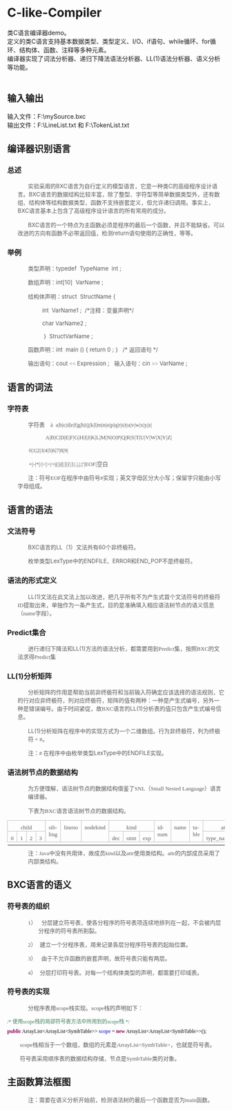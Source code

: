 # C-like-Compiler
类C语言编译器demo。<br/>
定义的类C语言支持基本数据类型、类型定义、I/O、if语句、while循环、for循环、结构体、函数、注释等多种元素。<br/>
编译器实现了词法分析器、递归下降法语法分析器、LL(1)语法分析器、语义分析等功能。<br/><br/>
## 输入输出
输入文件：F:\mySource.bxc<br/>
输出文件：F:\LineList.txt 和 F:\TokenList.txt<br/>
## 编译器识别语言
### 总述

<p style="margin: 8px 0px 13.33px 24px; text-indent: 18pt;"><span style="margin: 0px; font-family: " 微软雅黑",sans-serif;"=""><font color="#595959" size="2">实验采用的<span lang="EN-US" style="margin: 0px;">BXC</span>语言为自行定义的模型语言，它是一种类<span lang="EN-US" style="margin: 0px;">C</span>的高级程序设计语言。<span lang="EN-US" style="margin: 0px;">BXC</span>语言的数据结构比较丰富，除了整型、字符型等简单数据类型外，还有数组、结构体等结构数据类型，函数不支持嵌套定义，但允许递归调用。事实上，<span lang="EN-US" style="margin: 0px;">BXC</span>语言基本上包含了高级程序设计语言的所有常用的成分。</font><span lang="EN-US" style="margin: 0px;"></span></span></p>

<p style="margin: 8px 0px 13.33px 24px; text-indent: 18pt;"><font size="2"><font color="#595959"><span lang="EN-US" style="margin: 0px; font-family: " 微软雅黑",sans-serif;"="">BXC</span><span style="margin: 0px; font-family: " 微软雅黑",sans-serif;"="">语言的一个特点为主函数必须是程序的最后一个函数，并且不能缺省。可以改进的方向有函数不必带返回值，检测<span lang="EN-US" style="margin: 0px;">return</span>语句使用的正确性，等等。<span lang="EN-US" style="margin: 0px;"></span></span></font></font></p>

### 举例

<p style="margin: 8px 0px 13.33px 24px; text-indent: 18pt;"><span style="margin: 0px; font-family: " 微软雅黑",sans-serif;"=""><font size="2"><font color="#595959">类型声明：<span lang="EN-US" style="margin: 0px;">typedef<span style="margin: 0px;">&nbsp; </span>TypeName <span style="margin: 0px;">&nbsp;</span>int ;</span></font></font></span></p>

<p style="margin: 8px 0px 13.33px 24px; text-indent: 18pt;"><span style="margin: 0px; font-family: " 微软雅黑",sans-serif;"=""><font size="2"><font color="#595959">数组声明：<span lang="EN-US" style="margin: 0px;">int[10]<span style="margin: 0px;">&nbsp; </span>VarName ;</span></font></font></span></p>

<p style="margin: 8px 0px 13.33px 24px; text-indent: 18pt;"><span style="margin: 0px; font-family: " 微软雅黑",sans-serif;"=""><font size="2"><font color="#595959">结构体声明：<span lang="EN-US" style="margin: 0px;">struct<span style="margin: 0px;">&nbsp; </span>StructName {</span></font></font></span></p>

<p style="margin: 8px 0px 13.33px 24px; text-indent: 18pt;"><font size="2"><font color="#595959"><span lang="EN-US" style="margin: 0px; font-family: " 微软雅黑",sans-serif;"=""><span style="margin: 0px;">&nbsp;&nbsp;&nbsp;&nbsp;&nbsp;&nbsp;&nbsp;&nbsp; </span>int<span style="margin: 0px;">&nbsp;
</span>VarName1 ;<span style="margin: 0px;">&nbsp; </span>/*</span><span style="margin: 0px; font-family: " 微软雅黑",sans-serif;"="">注释：变量声明<span lang="EN-US" style="margin: 0px;">*/</span></span></font></font></p>

<p style="margin: 8px 0px 13.33px 24px; text-indent: 18pt;"><span lang="EN-US" style="margin: 0px; font-family: " 微软雅黑",sans-serif;"=""><font size="2"><font color="#595959"><span style="margin: 0px;">&nbsp;&nbsp;&nbsp;&nbsp;&nbsp;&nbsp;&nbsp;&nbsp; </span>char VarName2 ;</font></font></span></p>

<p style="margin: 8px 0px 13.33px 24px; text-indent: 18pt;"><span lang="EN-US" style="margin: 0px; font-family: " 微软雅黑",sans-serif;"=""><font size="2"><font color="#595959"><span style="margin: 0px;">&nbsp; </span><span style="margin: 0px;">&nbsp;&nbsp;&nbsp;&nbsp;&nbsp;&nbsp;&nbsp;
</span>}<span style="margin: 0px;">&nbsp; </span>StructVarName ;</font></font></span></p>

<p style="margin: 8px 0px 13.33px 24px; text-indent: 18pt;"><span style="margin: 0px; font-family: " 微软雅黑",sans-serif;"=""><font size="2"><font color="#595959">函数声明：<span lang="EN-US" style="margin: 0px;">int<span style="margin: 0px;">&nbsp; </span>main () { return 0 ; }<span style="margin: 0px;">&nbsp;&nbsp; </span>/* </span>返回语句<span lang="EN-US" style="margin: 0px;"> */</span></font></font></span></p>

<p style="margin: 8px 0px 13.33px 24px; text-indent: 18pt;"><font size="2"><font color="#595959"><span style="margin: 0px; font-family: " 微软雅黑",sans-serif;"="">输出语句：<span lang="EN-US" style="margin: 0px;">cout </span></span><span lang="EN-US" style="margin: 0px;"><font face="Constantia">&lt;&lt; </font></span><span lang="EN-US" style="margin: 0px; font-family: " 微软雅黑",sans-serif;"="">Expression
;<span style="margin: 0px;">&nbsp;&nbsp; </span></span><span style="margin: 0px; font-family: " 微软雅黑",sans-serif;"="">输入语句：<span lang="EN-US" style="margin: 0px;">cin </span></span><span lang="EN-US" style="margin: 0px;"><font face="Constantia">&gt;&gt;</font></span><span lang="EN-US" style="margin: 0px; font-family: " 微软雅黑",sans-serif;"="">
VarName ;</span></font></font></p>

## 语言的词法

### 字符表

<p style="margin: 8px 0px 13.33px 24px; text-indent: 18pt;"><font size="2"><font color="#595959"><span style="margin: 0px; font-family: 华文新魏;">字符表</span><font face="Constantia">
<span lang="EN-US" style="margin: 0px;"><span style="margin: 0px;">&nbsp;&nbsp;&nbsp;</span></span></font><span lang="EN-US" style="margin: 0px; font-family: Wingdings;"><span style="margin: 0px;">à</span></span><span lang="EN-US" style="margin: 0px; font-family: 宋体;"><span style="margin: 0px;">&nbsp; </span>a|b|c|d|e|f|g|h|i|j|k|l|m|n|o|p|q|r|s|t|u|v|w|x|y|z|</span></font></font></p>

<p style="margin: 8px 0px 13.33px 24px;"><span lang="EN-US" style="margin: 0px;"><font size="2"><font color="#595959"><font face="Constantia"><span style="margin: 0px;">&nbsp;&nbsp;&nbsp;&nbsp;&nbsp;&nbsp;&nbsp;&nbsp;&nbsp;&nbsp; </span><span style="margin: 0px;">&nbsp;&nbsp;&nbsp;&nbsp;&nbsp;&nbsp;&nbsp;&nbsp; </span>A|B|C|D|E|F|G|H|I|J|K|L|M|N|O|P|Q|R|S|T|U|V|W|X|Y|Z|</font></font></font></span></p>

<p style="margin: 8px 0px 13.33px 24px;"><span lang="EN-US" style="margin: 0px; font-family: 宋体;"><span style="margin: 0px;"> </span><font size="2"><font color="#595959"><span style="margin: 0px;">&nbsp;&nbsp;&nbsp; </span><span style="margin: 0px;">&nbsp;&nbsp;&nbsp; </span>0|1|2|3|4|5|6|7|8|9|</font></font></span></p>

<p style="margin: 8px 0px 13.33px 24px;"><font size="2"><font color="#595959"><span lang="EN-US" style="margin: 0px; font-family: 宋体;"><span style="margin: 0px;"> </span><span style="margin: 0px;">&nbsp;&nbsp;&nbsp; </span><span style="margin: 0px;">&nbsp;&nbsp;&nbsp; </span>+|-|*|/|&lt;|&gt;|=|(|)|[|]|{|}|.|,|;|'|EOF|</span><span style="margin: 0px; font-family: 宋体;">空白<span lang="EN-US" style="margin: 0px;"></span></span></font></font></p>

<p style="margin: 8px 0px 13.33px 24px; text-indent: 18pt;"><span style="margin: 0px; font-family: 宋体;"><font color="#595959" size="2">注：符号<span lang="EN-US" style="margin: 0px;">EOF</span>在程序中由符号<span lang="EN-US" style="margin: 0px;">#</span>实现；英文字母区分大小写；保留字只能由小写字母组成。</font><span lang="EN-US" style="margin: 0px;"></span></span></p>

## 语言的语法

### 文法符号

<div style="margin: 8px 0px 13.33px 48px; text-indent: 0cm;"><span style="margin: 0px; font-family: " 微软雅黑",sans-serif;"=""><font color="#595959" size="2"><span lang="EN-US" style="margin: 0px;">BXC</span>语言的<span lang="EN-US" style="margin: 0px;">LL</span>（<span lang="EN-US" style="margin: 0px;">1</span>）文法共有<span lang="EN-US" style="margin: 0px;">60</span>个非终极符。</font></span></div>

<p style="margin: 8px 0px 13.33px 48px;"><span style="margin: 0px; font-family: " 微软雅黑",sans-serif;"=""><font color="#595959" size="2">枚举类型<span lang="EN-US" style="margin: 0px;">LexType</span>中的<span lang="EN-US" style="margin: 0px;">ENDFILE</span>、<span lang="EN-US" style="margin: 0px;">ERROR</span>和<span lang="EN-US" style="margin: 0px;">END_POP</span>不是终极符。</font><span lang="EN-US" style="margin: 0px;"></span></span></p>

### 语法的形式定义

<p style="margin: 8px 0px 13.33px 24px; text-indent: 18pt;"><font size="2"><font color="#595959"><span style="margin: 0px; font-family: 华文新魏;"></span><span lang="EN-US" style="margin: 0px; font-family: " 微软雅黑",sans-serif;"="">LL(1)</span><span style="margin: 0px; font-family: 华文新魏;">文法在此文法上加以改进，把几乎所有不为产生式首个文法符号的终极符</span><span lang="EN-US" style="margin: 0px;"><font face="Constantia">ID</font></span><span style="margin: 0px; font-family: 华文新魏;">提取出来，单独作为一条产生式，目的是准确填入相应语法树节点的语义信息（</span><span lang="EN-US" style="margin: 0px;"><font face="Constantia">name</font></span><span style="margin: 0px; font-family: 华文新魏;">字段）。</span></font></font><span lang="EN-US" style="margin: 0px;"></span></p>

### Predict集合

<p style="margin: 8px 0px 13.33px 24px; text-indent: 18pt;"><font size="2"><font color="#595959"><span style="margin: 0px; font-family: 华文新魏;">进行递归下降法和</span><span lang="EN-US" style="margin: 0px; font-family: " 微软雅黑",sans-serif;"="">LL(1)</span><span style="margin: 0px; font-family: 华文新魏;">方法的语法分析，都需要用到</span><span lang="EN-US" style="margin: 0px;"><font face="Constantia">Predict</font></span><span style="margin: 0px; font-family: 华文新魏;">集，按照</span><span lang="EN-US" style="margin: 0px;"><font face="Constantia">BXC</font></span><span style="margin: 0px; font-family: 华文新魏;">的文法求得</span><span lang="EN-US" style="margin: 0px;"><font face="Constantia">Predict</font></span><span style="margin: 0px; font-family: 华文新魏;">集</span><span lang="EN-US" style="margin: 0px;"></span></span></font></font></p>

### LL(1)分析矩阵

<p style="margin: 8px 0px 13.33px 24px; text-indent: 18pt;"><font size="2"><font color="#595959"><span style="margin: 0px; font-family: 华文新魏;">分析矩阵的作用是帮助当前非终极符和当前输入符确定应该选择的语法规则，它的行对应非终极符，列对应终极符，矩阵的值有两种：一种是产生式编号，另外一种是错误编号。由于时间紧促，故</span><span lang="EN-US" style="margin: 0px;"><font face="Constantia">BXC</font></span><span style="margin: 0px; font-family: 华文新魏;">语言的</span><span lang="EN-US" style="margin: 0px; font-family: " 微软雅黑",sans-serif;"="">LL(1)</span><span style="margin: 0px; font-family: 华文新魏;">分析表的值只包含产生式编号信息。</span></font></font><span lang="EN-US" style="margin: 0px;"></span></p>

<p style="margin: 8px 0px 13.33px 48px; text-indent: 0cm;"><font size="2"><font color="#595959"><span lang="EN-US" style="margin: 0px; font-family: " 微软雅黑",sans-serif;"="">LL(1)</span><span style="margin: 0px; font-family: 华文新魏;">分析矩阵在程序中的实现方式为一个二维数组。行为非终极符，列为终极符</span><span lang="EN-US" style="margin: 0px;"><font face="Constantia"> + #</font></span><span style="margin: 0px; font-family: 华文新魏;">。</span></font></font><span lang="EN-US" style="margin: 0px;"></span></p>

<p style="margin: 8px 0px 13.33px 48px; text-indent: 0cm;"><font size="2"><font color="#595959"><span style="margin: 0px; font-family: " 微软雅黑",sans-serif;"="">注：</span><span lang="EN-US" style="margin: 0px;"><font face="Constantia"># </font></span><span style="margin: 0px; font-family: " 微软雅黑",sans-serif;"="">在程序中由枚举类型<span lang="EN-US" style="margin: 0px;">LexType</span>中的<span lang="EN-US" style="margin: 0px;">ENDFILE</span>实现。<span lang="EN-US" style="margin: 0px;"></span></span></font></font></p>

### 语法树节点的数据结构

<p style="margin: 8px 0px 13.33px 48px;"><font size="2"><font color="#595959"><span style="margin: 0px; font-family: 华文新魏;">为方便理解，语法树节点的数据结构借鉴了</span><span lang="EN-US" style="margin: 0px;"><font face="Constantia">SNL</font></span><span style="margin: 0px; font-family: 华文新魏;">（</span><span lang="EN-US" style="margin: 0px;"><font face="Constantia">Small Nested Language</font></span><span style="margin: 0px; font-family: 华文新魏;">）语言编译器。</span></font></font><span lang="EN-US" style="margin: 0px;"></span></p>

<p style="margin: 8px 0px 13.33px 48px;"><font size="2"><font color="#595959"><span style="margin: 0px; font-family: 华文新魏;">下表为</span><span lang="EN-US" style="margin: 0px;"><font face="Constantia">BXC</font></span><span style="margin: 0px; font-family: 华文新魏;">语言语法树节点的数据结构。</span></font></font><span lang="EN-US" style="margin: 0px;"></span></p>

<div align="center">

<table width="662" style="margin: 0px; border: medium; border-image: none; border-collapse: collapse;" border="1" cellspacing="0" cellpadding="0">
 <tbody><tr style="mso-yfti-irow:0;mso-yfti-firstrow:yes;height:3.2pt">
  <td width="76" valign="top" style="margin: 0px; padding: 0cm 5.4pt; border: 1.33px solid rgb(191, 191, 191); border-image: none; width: 56.75pt; height: 3.2pt; background-color: transparent;" colspan="4">
  <p align="center" style="margin: 8px 0px 0px; text-align: center; line-height: normal;"><span lang="EN-US" style="margin: 0px;"><font color="#595959" face="Constantia" size="2">child</font></span></p>
  </td>
  <td width="57" valign="top" style="border-width: 1.33px 1.33px 1.33px 0px; border-style: solid solid solid none; border-color: rgb(191, 191, 191) rgb(191, 191, 191) rgb(191, 191, 191) rgb(0, 0, 0); margin: 0px; padding: 0cm 5.4pt; border-image: none; width: 42.5pt; height: 3.2pt; background-color: transparent;" rowspan="2">
  <p align="center" style="margin: 8px 0px 0px; text-align: center; line-height: normal;"><span lang="EN-US" style="margin: 0px;"><font color="#595959" face="Constantia" size="2">sibling</font></span></p>
  </td>
  <td width="57" valign="top" style="border-width: 1.33px 1.33px 1.33px 0px; border-style: solid solid solid none; border-color: rgb(191, 191, 191) rgb(191, 191, 191) rgb(191, 191, 191) rgb(0, 0, 0); margin: 0px; padding: 0cm 5.4pt; border-image: none; width: 42.55pt; height: 3.2pt; background-color: transparent;" rowspan="2">
  <p style="margin: 8px 0px 0px; line-height: normal;"><span lang="EN-US" style="margin: 0px;"><font color="#595959" face="Constantia" size="2">lineno</font></span></p>
  </td>
  <td width="76" valign="top" style="border-width: 1.33px 1.33px 1.33px 0px; border-style: solid solid solid none; border-color: rgb(191, 191, 191) rgb(191, 191, 191) rgb(191, 191, 191) rgb(0, 0, 0); margin: 0px; padding: 0cm 5.4pt; border-image: none; width: 2cm; height: 3.2pt; background-color: transparent;" rowspan="2">
  <p style="margin: 8px 0px 0px; line-height: normal;"><span lang="EN-US" style="margin: 0px;"><font color="#595959" face="Constantia" size="2">nodekind</font></span></p>
  </td>
  <td width="123" valign="top" style="border-width: 1.33px 1.33px 1.33px 0px; border-style: solid solid solid none; border-color: rgb(191, 191, 191) rgb(191, 191, 191) rgb(191, 191, 191) rgb(0, 0, 0); margin: 0px; padding: 0cm 5.4pt; border-image: none; width: 92.15pt; height: 3.2pt; background-color: transparent;" colspan="3">
  <p align="center" style="margin: 8px 0px 0px; text-align: center; line-height: normal;"><span lang="EN-US" style="margin: 0px;"><font color="#595959" face="Constantia" size="2">kind</font></span></p>
  </td>
  <td width="57" valign="top" style="border-width: 1.33px 1.33px 1.33px 0px; border-style: solid solid solid none; border-color: rgb(191, 191, 191) rgb(191, 191, 191) rgb(191, 191, 191) rgb(0, 0, 0); margin: 0px; padding: 0cm 5.4pt; border-image: none; width: 42.5pt; height: 3.2pt; background-color: transparent;" rowspan="2">
  <p style="margin: 8px 0px 0px; line-height: normal;"><span lang="EN-US" style="margin: 0px;"><font color="#595959" face="Constantia" size="2">idnum</font></span></p>
  </td>
  <td width="47" valign="top" style="border-width: 1.33px 1.33px 1.33px 0px; border-style: solid solid solid none; border-color: rgb(191, 191, 191) rgb(191, 191, 191) rgb(191, 191, 191) rgb(0, 0, 0); margin: 0px; padding: 0cm 5.4pt; border-image: none; width: 35.45pt; height: 3.2pt; background-color: transparent;" rowspan="2">
  <p style="margin: 8px 0px 0px; line-height: normal;"><span lang="EN-US" style="margin: 0px;"><font color="#595959" face="Constantia" size="2">name</font></span></p>
  </td>
  <td width="47" valign="top" style="border-width: 1.33px 1.33px 1.33px 0px; border-style: solid solid solid none; border-color: rgb(191, 191, 191) rgb(191, 191, 191) rgb(191, 191, 191) rgb(0, 0, 0); margin: 0px; padding: 0cm 5.4pt; border-image: none; width: 35.45pt; height: 3.2pt; background-color: transparent;" rowspan="2">
  <p style="margin: 8px 0px 0px; line-height: normal;"><span lang="EN-US" style="margin: 0px;"><font color="#595959" face="Constantia" size="2">table</font></span></p>
  </td>
  <td width="123" valign="top" style="border-width: 1.33px 1.33px 1.33px 0px; border-style: solid solid solid none; border-color: rgb(191, 191, 191) rgb(191, 191, 191) rgb(191, 191, 191) rgb(0, 0, 0); margin: 0px; padding: 0cm 5.4pt; border-image: none; width: 92.3pt; height: 3.2pt; background-color: transparent;" colspan="2">
  <p align="center" style="margin: 8px 0px 0px; text-align: center; line-height: normal;"><span lang="EN-US" style="margin: 0px;"><font color="#595959" face="Constantia" size="2">attr</font></span></p>
  </td>
 </tr>
 <tr style="mso-yfti-irow:1;mso-yfti-lastrow:yes;height:13.5pt">
  <td width="19" valign="top" style="border-width: 0px 1.33px 1.33px; border-style: none solid solid; border-color: rgb(0, 0, 0) rgb(191, 191, 191) rgb(191, 191, 191); margin: 0px; padding: 0cm 5.4pt; border-image: none; width: 14.2pt; height: 13.5pt; background-color: transparent;">
  <p style="margin: 8px 0px 0px; line-height: normal;"><span lang="EN-US" style="margin: 0px;"><font color="#595959" face="Constantia" size="2">0</font></span></p>
  </td>
  <td width="19" valign="top" style="border-width: 0px 1.33px 1.33px 0px; border-style: none solid solid none; border-color: rgb(0, 0, 0) rgb(191, 191, 191) rgb(191, 191, 191) rgb(0, 0, 0); margin: 0px; padding: 0cm 5.4pt; width: 14.2pt; height: 13.5pt; background-color: transparent;">
  <p style="margin: 8px 0px 0px; line-height: normal;"><span lang="EN-US" style="margin: 0px;"><font color="#595959" face="Constantia" size="2">1</font></span></p>
  </td>
  <td width="19" valign="top" style="border-width: 0px 1.33px 1.33px 0px; border-style: none solid solid none; border-color: rgb(0, 0, 0) rgb(191, 191, 191) rgb(191, 191, 191) rgb(0, 0, 0); margin: 0px; padding: 0cm 5.4pt; width: 14.15pt; height: 13.5pt; background-color: transparent;">
  <p style="margin: 8px 0px 0px; line-height: normal;"><span lang="EN-US" style="margin: 0px;"><font color="#595959" face="Constantia" size="2">2</font></span></p>
  </td>
  <td width="19" valign="top" style="border-width: 0px 1.33px 1.33px 0px; border-style: none solid solid none; border-color: rgb(0, 0, 0) rgb(191, 191, 191) rgb(191, 191, 191) rgb(0, 0, 0); margin: 0px; padding: 0cm 5.4pt; width: 14.2pt; height: 13.5pt; background-color: transparent;">
  <p style="margin: 8px 0px 0px; line-height: normal;"><span lang="EN-US" style="margin: 0px;"><font color="#595959" face="Constantia" size="2">3</font></span></p>
  </td>
  <td width="38" valign="top" style="border-width: 0px 1.33px 1.33px 0px; border-style: none solid solid none; border-color: rgb(0, 0, 0) rgb(191, 191, 191) rgb(191, 191, 191) rgb(0, 0, 0); margin: 0px; padding: 0cm 5.4pt; width: 1cm; height: 13.5pt; background-color: transparent;">
  <p style="margin: 8px 0px 0px; line-height: normal;"><span lang="EN-US" style="margin: 0px;"><font color="#595959" face="Constantia" size="2">dec</font></span></p>
  </td>
  <td width="44" valign="top" style="border-width: 0px 1.33px 1.33px 0px; border-style: none solid solid none; border-color: rgb(0, 0, 0) rgb(191, 191, 191) rgb(191, 191, 191) rgb(0, 0, 0); margin: 0px; padding: 0cm 5.4pt; width: 33.05pt; height: 13.5pt; background-color: transparent;">
  <p style="margin: 8px 0px 0px; line-height: normal;"><span lang="EN-US" style="margin: 0px;"><font color="#595959" face="Constantia" size="2">stmt</font></span></p>
  </td>
  <td width="41" valign="top" style="border-width: 0px 1.33px 1.33px 0px; border-style: none solid solid none; border-color: rgb(0, 0, 0) rgb(191, 191, 191) rgb(191, 191, 191) rgb(0, 0, 0); margin: 0px; padding: 0cm 5.4pt; width: 30.75pt; height: 13.5pt; background-color: transparent;">
  <p style="margin: 8px 0px 0px; line-height: normal;"><span lang="EN-US" style="margin: 0px;"><font color="#595959" face="Constantia" size="2">exp</font></span></p>
  </td>
  <td width="85" valign="top" style="border-width: 0px 1.33px 1.33px 0px; border-style: none solid solid none; border-color: rgb(0, 0, 0) rgb(191, 191, 191) rgb(191, 191, 191) rgb(0, 0, 0); margin: 0px; padding: 0cm 5.4pt; width: 63.75pt; height: 13.5pt; background-color: transparent;">
  <p style="margin: 8px 0px 0px; line-height: normal;"><span lang="EN-US" style="margin: 0px;"><font color="#595959" face="Constantia" size="2">type_name</font></span></p>
  </td>
  <td width="38" valign="top" style="border-width: 0px 1.33px 1.33px 0px; border-style: none solid solid none; border-color: rgb(0, 0, 0) rgb(191, 191, 191) rgb(191, 191, 191) rgb(0, 0, 0); margin: 0px; padding: 0cm 5.4pt; width: 28.55pt; height: 13.5pt; background-color: transparent;">
  <p align="center" style="margin: 8px 0px 0px; text-align: center; line-height: normal;"><span lang="EN-US" style="margin: 0px;"><font color="#595959" face="Constantia" size="2">…</font></span></p>
  </td>
 </tr>
 
 <tr height="0">
  <td width="22" style="margin: 0px; border: 0px rgb(0, 0, 0); border-image: none; background-color: transparent;"></td>
  <td width="19" style="margin: 0px; border: 0px rgb(0, 0, 0); border-image: none; background-color: transparent;"></td>
  <td width="21" style="margin: 0px; border: 0px rgb(0, 0, 0); border-image: none; background-color: transparent;"></td>
  <td width="20" style="margin: 0px; border: 0px rgb(0, 0, 0); border-image: none; background-color: transparent;"></td>
  <td width="56" style="margin: 0px; border: 0px rgb(0, 0, 0); border-image: none; background-color: transparent;"></td>
  <td width="56" style="margin: 0px; border: 0px rgb(0, 0, 0); border-image: none; background-color: transparent;"></td>
  <td width="75" style="margin: 0px; border: 0px rgb(0, 0, 0); border-image: none; background-color: transparent;"></td>
  <td width="37" style="margin: 0px; border: 0px rgb(0, 0, 0); border-image: none; background-color: transparent;"></td>
  <td width="44" style="margin: 0px; border: 0px rgb(0, 0, 0); border-image: none; background-color: transparent;"></td>
  <td width="40" style="margin: 0px; border: 0px rgb(0, 0, 0); border-image: none; background-color: transparent;"></td>
  <td width="56" style="margin: 0px; border: 0px rgb(0, 0, 0); border-image: none; background-color: transparent;"></td>
  <td width="47" style="margin: 0px; border: 0px rgb(0, 0, 0); border-image: none; background-color: transparent;"></td>
  <td width="47" style="margin: 0px; border: 0px rgb(0, 0, 0); border-image: none; background-color: transparent;"></td>
  <td width="84" style="margin: 0px; border: 0px rgb(0, 0, 0); border-image: none; background-color: transparent;"></td>
  <td width="37" style="margin: 0px; border: 0px rgb(0, 0, 0); border-image: none; background-color: transparent;"></td>
 </tr>
 
</tbody></table>

</div>

<p style="margin: 8px 0px 13.33px 48px; text-indent: 0cm;"><font size="2"><font color="#595959"><span style="margin: 0px; font-family: 华文新魏;">注：</span><span lang="EN-US" style="margin: 0px;"><font face="Constantia">Java</font></span><span style="margin: 0px; font-family: 华文新魏;">中没有共用体，故成员</span><span lang="EN-US" style="margin: 0px;"><font face="Constantia">kind</font></span><span style="margin: 0px; font-family: 华文新魏;">以及</span><span lang="EN-US" style="margin: 0px;"><font face="Constantia">attr</font></span><span style="margin: 0px; font-family: 华文新魏;">使用类结构。</span><span lang="EN-US" style="margin: 0px;"><font face="Constantia">attr</font></span><span style="margin: 0px; font-family: 华文新魏;">的内部成员采用了内部类结构。</span></font></font><span lang="EN-US" style="margin: 0px;"></span></p>

## BXC语言的语义

### 符号表的组织

<p style="margin: 8px 0px 13.33px 72px; text-indent: -18pt;"><font color="#595959"><span lang="EN-US" style="margin: 0px;"><span style="margin: 0px;"><font face="Constantia" size="2">1）</font><span style="font: 7pt " normal;"="" none;="" 0px;="" roman";="" new="" times="">&nbsp;&nbsp;
</span></span></span><span style="margin: 0px; font-family: 华文新魏;"><font size="2">分层建立符号表，使各分程序的符号表项连续地排列在一起，不会被内层分程序的符号表所割裂。</font></span></font><span lang="EN-US" style="margin: 0px;"></span></p>

<p style="margin: 8px 0px 13.33px 72px; text-indent: -18pt;"><font color="#595959"><span lang="EN-US" style="margin: 0px;"><span style="margin: 0px;"><font face="Constantia" size="2">2）</font><span style="font: 7pt " normal;"="" none;="" 0px;="" roman";="" new="" times="">&nbsp; </span></span></span><span style="margin: 0px; font-family: 华文新魏;"><font size="2">建立一个分程序表，用来记录各层分程序符号表的起始位置。</font></span></font><span lang="EN-US" style="margin: 0px;"></span></p>

<p style="margin: 8px 0px 13.33px 72px; text-indent: -18pt;"><font color="#595959"><span lang="EN-US" style="margin: 0px;"><span style="margin: 0px;"><font face="Constantia" size="2">3）</font><span style="font: 7pt " normal;"="" none;="" 0px;="" roman";="" new="" times="">&nbsp;&nbsp;
</span></span></span><span style="margin: 0px; font-family: 华文新魏;"><font size="2">由于不允许函数的嵌套声明，故符号表只能有两层。</font></span></font><span lang="EN-US" style="margin: 0px;"></span></p>

<p style="margin: 8px 0px 13.33px 72px; text-indent: -18pt;"><font color="#595959"><span lang="EN-US" style="margin: 0px;"><span style="margin: 0px;"><font face="Constantia" size="2">4）</font><span style="font: 7pt " normal;"="" none;="" 0px;="" roman";="" new="" times="">&nbsp; </span></span></span><span style="margin: 0px; font-family: 华文新魏;"><font size="2">分层打印符号表。对每一个结构体类型的声明，都需要打印域表。</font></span></font><span lang="EN-US" style="margin: 0px;"></span></p>

### 符号表的实现

<p style="margin: 8px 0px 13.33px; text-indent: 36pt;"><font size="2"><font color="#595959"><span style="margin: 0px; font-family: 华文新魏;">分程序表用</span><span lang="EN-US" style="margin: 0px;"><font face="Constantia">scope</font></span><span style="margin: 0px; font-family: 华文新魏;">栈实现。</span><span lang="EN-US" style="margin: 0px;"><font face="Constantia">scope</font></span><span style="margin: 0px; font-family: 华文新魏;">栈的声明如下：</span></font></font><span lang="EN-US" style="margin: 0px;"></span></p>

<p style="margin: 0px; line-height: normal;"><span lang="EN-US" style="margin: 0px; color: rgb(63, 127, 95); font-family: Consolas; font-size: 9pt;">/* </span><span style="margin: 0px; color: rgb(63, 127, 95); font-family: 华文新魏; font-size: 9pt;">使用</span><span lang="EN-US" style="margin: 0px; color: rgb(63, 127, 95); font-family: Consolas; font-size: 9pt;">scope</span><span style="margin: 0px; color: rgb(63, 127, 95); font-family: 华文新魏; font-size: 9pt;">栈的局部符号表方法中所用到的</span><span lang="EN-US" style="margin: 0px; color: rgb(63, 127, 95); font-family: Consolas; font-size: 9pt;">scope</span><span style="margin: 0px; color: rgb(63, 127, 95); font-family: 华文新魏; font-size: 9pt;">栈</span><span lang="EN-US" style="margin: 0px; color: rgb(63, 127, 95); font-family: Consolas; font-size: 9pt;"> */</span><span lang="EN-US" style="margin: 0px; font-family: Consolas; font-size: 9pt;"></span></p>

<p style="margin: 8px 0px 13.33px;"><b><span lang="EN-US" style="margin: 0px; color: rgb(127, 0, 85); line-height: 110%; font-family: Consolas; font-size: 9pt;">public</span></b><span lang="EN-US" style="margin: 0px; color: black; line-height: 110%; font-family: Consolas; font-size: 9pt;"> ArrayList&lt;ArrayList&lt;SymbTable&gt;&gt;
</span><span lang="EN-US" style="margin: 0px; color: rgb(0, 0, 192); line-height: 110%; font-family: Consolas; font-size: 9pt;">scope</span><span lang="EN-US" style="margin: 0px; color: black; line-height: 110%; font-family: Consolas; font-size: 9pt;"> = </span><b><span lang="EN-US" style="margin: 0px; color: rgb(127, 0, 85); line-height: 110%; font-family: Consolas; font-size: 9pt;">new</span></b><span lang="EN-US" style="margin: 0px; color: black; line-height: 110%; font-family: Consolas; font-size: 9pt;">
ArrayList&lt;ArrayList&lt;SymbTable&gt;&gt;();</span></p>

<p style="margin: 8px 0px 13.33px;"><font size="2"><font color="#595959"><span lang="EN-US" style="margin: 0px;"><font face="Constantia"><span style="margin: 0px;">&nbsp;&nbsp;&nbsp;&nbsp;&nbsp;&nbsp;&nbsp;&nbsp; </span>scope</font></span><span style="margin: 0px; font-family: 华文新魏;">栈相当于一个数组，数组的元素是</span><span lang="EN-US" style="margin: 0px;"><font face="Constantia">ArrayList&lt;SymbTable&gt;</font></span><span style="margin: 0px; font-family: 华文新魏;">，也就是符号表。</span></font></font><span lang="EN-US" style="margin: 0px;"></span></p>

<p style="margin: 8px 0px 13.33px;"><font size="2"><font color="#595959"><span lang="EN-US" style="margin: 0px;"><span style="margin: 0px;"><font face="Constantia">&nbsp;&nbsp;&nbsp;&nbsp;&nbsp;&nbsp;&nbsp;&nbsp; </font></span></span><span style="margin: 0px; font-family: 华文新魏;">符号表采用顺序表的数据结构存储，节点是</span><span lang="EN-US" style="margin: 0px;"><font face="Constantia">SymbTable</font></span><span style="margin: 0px; font-family: 华文新魏;">类的对象。</span></font></font><span lang="EN-US" style="margin: 0px;"></span></p>

## 主函数算法框图

<p style="margin: 8px 0px 13.33px; text-indent: 36pt;"><font size="2"><font color="#595959"><span style="margin: 0px; font-family: 华文新魏;">注：需要在语义分析开始前，检测语法树的最后一个函数是否为</span><span lang="EN-US" style="margin: 0px;"><font face="Constantia">main</font></span><span style="margin: 0px; font-family: 华文新魏;">函数。</span></font></font><span lang="EN-US" style="margin: 0px; line-height: 110%; font-family: " yahei="" microsoft="" ui",sans-serif;"=""></span></p>

